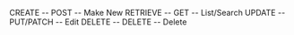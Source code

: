 CREATE -- POST -- Make New
RETRIEVE -- GET -- List/Search
UPDATE -- PUT/PATCH -- Edit
DELETE -- DELETE -- Delete